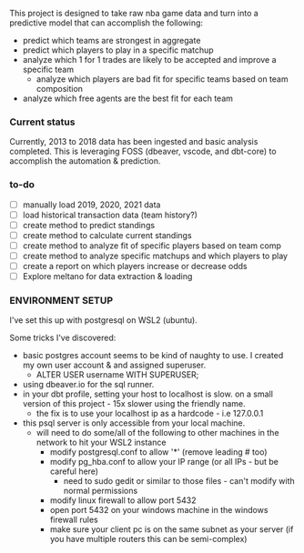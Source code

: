 This project is designed to take raw nba game data and turn into a predictive model that can accomplish the following:
 - predict which teams are strongest in aggregate
 - predict which players to play in a specific matchup
 - analyze which 1 for 1 trades are likely to be accepted and improve a specific team
   - analyze which players are bad fit for specific teams based on team composition
 - analyze which free agents are the best fit for each team

### Current status
Currently, 2013 to 2018 data has been ingested and basic analysis completed. This is leveraging FOSS (dbeaver, vscode, and dbt-core) to accomplish the automation & prediction. 

### to-do
 - [ ] manually load 2019, 2020, 2021 data
 - [ ] load historical transaction data (team history?)
 - [ ] create method to predict standings
 - [ ] create method to calculate current standings
 - [ ] create method to analyze fit of specific players based on team comp
 - [ ] create method to analyze specific matchups and which players to play
  - [ ] create a report on which players increase or decrease odds
 - [ ] Explore meltano for data extraction & loading

 ### ENVIRONMENT SETUP
 I've set this up with postgresql on WSL2 (ubuntu). 

 Some tricks I've discovered:
  - basic postgres account seems to be kind of naughty to use. I created my own user account & and assigned superuser.
    - ALTER USER username WITH SUPERUSER;
  - using dbeaver.io for the sql runner.
  - in your dbt profile, setting your host to localhost is slow. on a small version of this project - 15x slower using the friendly name.
    - the fix is to use your localhost ip as a hardcode - i.e 127.0.0.1
  - this psql server is only accessible from your local machine. 
    - will need to do some/all of the following to other machines in the network to hit your WSL2 instance
      - modify postgresql.conf to allow '*' (remove leading # too)
      - modify pg_hba.conf to allow your IP range (or all IPs - but be careful here) 
        - need to sudo gedit or similar to those files - can't modify with normal permissions
      - modify linux firewall to allow port 5432
      - open port 5432 on your windows machine in the windows firewall rules
      - make sure your client pc is on the same subnet as your server (if you have multiple routers this can be semi-complex)